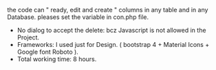 
the code can " ready, edit and create " columns in any table and in any Database.
pleases set the variable in con.php file.

- No dialog to accept the delete: bcz Javascript is not allowed in the Project.
- Frameworks: I used just for Design. ( bootstrap 4 + Material Icons + Google font Roboto ).
- Total working time: 8 hours.

